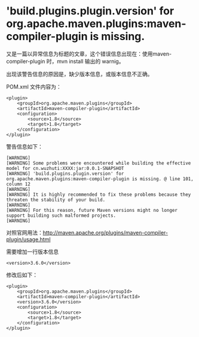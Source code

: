 # 'build.plugins.plugin.version' for org.apache.maven.plugins:maven-compiler-plugin is missing.

又是一篇以异常信息为标题的文章，这个错误信息出现在：使用maven-compiler-plugin 时，mvn install 输出的 warnig。

出现该警告信息的原因是，缺少版本信息，或版本信息不正确。

POM.xml 文件内容为：

```
<plugin>
	<groupId>org.apache.maven.plugins</groupId>
	<artifactId>maven-compiler-plugin</artifactId>
	<configuration>
		<source>1.8</source>
		<target>1.8</target>
	</configuration>
</plugin>
```
警告信息如下：
```
[WARNING]
[WARNING] Some problems were encountered while building the effective model for cn.wuzhuti:XXXX:jar:0.0.1-SNAPSHOT
[WARNING] 'build.plugins.plugin.version' for org.apache.maven.plugins:maven-compiler-plugin is missing. @ line 101, column 12
[WARNING]
[WARNING] It is highly recommended to fix these problems because they threaten the stability of your build.
[WARNING]
[WARNING] For this reason, future Maven versions might no longer support building such malformed projects.
[WARNING]
```

对照官网用法：[http://maven.apache.org/plugins/maven-compiler-plugin/usage.html ](http://maven.apache.org/plugins/maven-compiler-plugin/usage.html )

需要增加一行版本信息

```
<version>3.6.0</version>
```

修改后如下：

```
<plugin>
	<groupId>org.apache.maven.plugins</groupId>
	<artifactId>maven-compiler-plugin</artifactId>
	<version>3.6.0</version>
	<configuration>
		<source>1.8</source>
		<target>1.8</target>
	</configuration>
</plugin>
```


